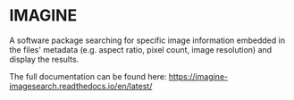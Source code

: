 # IMAGINE
A software package searching for specific image information embedded in the files' metadata (e.g. aspect ratio, pixel count, image resolution) and display the results.

The full documentation can be found here: https://imagine-imagesearch.readthedocs.io/en/latest/
